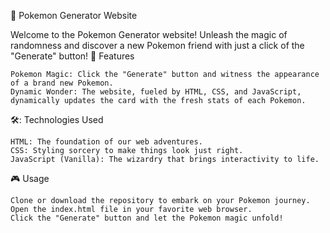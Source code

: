 🚀 Pokemon Generator Website

Welcome to the Pokemon Generator website! Unleash the magic of randomness and discover a new Pokemon friend with just a click of the "Generate" button!
🌟 Features

    Pokemon Magic: Click the "Generate" button and witness the appearance of a brand new Pokemon.
    Dynamic Wonder: The website, fueled by HTML, CSS, and JavaScript, dynamically updates the card with the fresh stats of each Pokemon.

🛠️: Technologies Used

    HTML: The foundation of our web adventures.
    CSS: Styling sorcery to make things look just right.
    JavaScript (Vanilla): The wizardry that brings interactivity to life.

🎮 Usage

    Clone or download the repository to embark on your Pokemon journey.
    Open the index.html file in your favorite web browser.
    Click the "Generate" button and let the Pokemon magic unfold!
